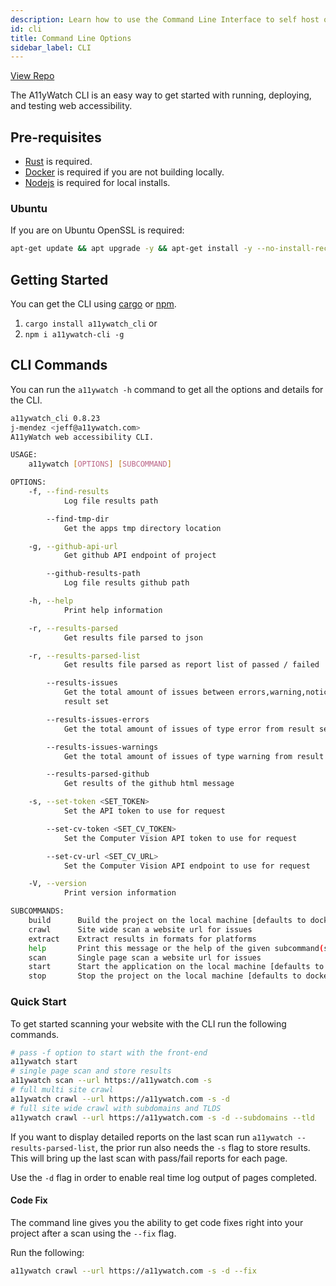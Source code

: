 ```yaml
---
description: Learn how to use the Command Line Interface to self host or create CI pipelines.
id: cli
title: Command Line Options
sidebar_label: CLI
---
```


[View Repo](https://github.com/a11ywatch/a11ywatch/tree/main/cli)

The A11yWatch CLI is an easy way to get started with running, deploying, and testing web accessibility.

## Pre-requisites

* [Rust](https://www.rust-lang.org/tools/install) is required.
* [Docker](https://docs.docker.com/get-docker/) is required if you are not building locally.
* [Nodejs](https://nodejs.org/en/download/) is required for local installs.

### Ubuntu

If you are on Ubuntu OpenSSL is required:

```sh
apt-get update && apt upgrade -y && apt-get install -y --no-install-recommends build-essential gcc cmake libc6 libssl-dev pkg-config
```

## Getting Started

You can get the CLI using [cargo](https://doc.rust-lang.org/cargo/commands/cargo-install.html) or [npm](https://nodejs.org/en/download/).

1. `cargo install a11ywatch_cli`
   or
1. `npm i a11ywatch-cli -g`


## CLI Commands

You can run the `a11ywatch -h` command to get all the options and details for the CLI.

```sh
a11ywatch_cli 0.8.23
j-mendez <jeff@a11ywatch.com>
A11yWatch web accessibility CLI.

USAGE:
    a11ywatch [OPTIONS] [SUBCOMMAND]

OPTIONS:
    -f, --find-results
            Log file results path

        --find-tmp-dir
            Get the apps tmp directory location

    -g, --github-api-url
            Get github API endpoint of project

        --github-results-path
            Log file results github path

    -h, --help
            Print help information

    -r, --results-parsed
            Get results file parsed to json

    -r, --results-parsed-list
            Get results file parsed as report list of passed / failed

        --results-issues
            Get the total amount of issues between errors,warning,notice that occurred for the
            result set

        --results-issues-errors
            Get the total amount of issues of type error from result set

        --results-issues-warnings
            Get the total amount of issues of type warning from result set

        --results-parsed-github
            Get results of the github html message

    -s, --set-token <SET_TOKEN>
            Set the API token to use for request

        --set-cv-token <SET_CV_TOKEN>
            Set the Computer Vision API token to use for request

        --set-cv-url <SET_CV_URL>
            Set the Computer Vision API endpoint to use for request

    -V, --version
            Print version information

SUBCOMMANDS:
    build      Build the project on the local machine [defaults to docker runtime]
    crawl      Site wide scan a website url for issues
    extract    Extract results in formats for platforms
    help       Print this message or the help of the given subcommand(s)
    scan       Single page scan a website url for issues
    start      Start the application on the local machine [defaults to docker runtime]
    stop       Stop the project on the local machine [defaults to docker runtime]
```

### Quick Start

To get started scanning your website with the CLI run the following commands.

```sh
# pass -f option to start with the front-end
a11ywatch start
# single page scan and store results
a11ywatch scan --url https://a11ywatch.com -s
# full multi site crawl
a11ywatch crawl --url https://a11ywatch.com -s -d
# full site wide crawl with subdomains and TLDS
a11ywatch crawl --url https://a11ywatch.com -s -d --subdomains --tld
```

If you want to display detailed reports on the last scan run `a11ywatch --results-parsed-list`, the prior run also needs the `-s` flag to store results. This will bring up the last scan with pass/fail reports for each page.

Use the `-d` flag in order to enable real time log output of pages completed.

#### Code Fix

The command line gives you the ability to get code fixes right into your project after a scan using the `--fix` flag.

Run the following:

```sh
a11ywatch crawl --url https://a11ywatch.com -s -d --fix
```

